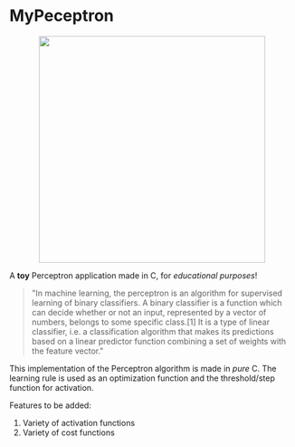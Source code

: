# MyPeceptron

<p align="center">
  <img height="400" src="https://i.imgur.com/xPR2kpo.gif">
</p>

A **toy** Perceptron application made in C, for *educational purposes*!

>"In machine learning, the perceptron is an algorithm for supervised learning of binary classifiers. A binary classifier is a function which can decide whether or not an input, represented by a vector of numbers, belongs to some specific class.[1] It is a type of linear classifier, i.e. a classification algorithm that makes its predictions based on a linear predictor function combining a set of weights with the feature vector."

This implementation of the Perceptron algorithm is made in *pure* C. The learning rule is used as an optimization function and the threshold/step function for activation.

Features to be added:
1. Variety of activation functions
2. Variety of cost functions 

